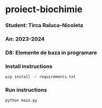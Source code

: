 # proiect-biochimie

### Student: Tirca Raluca-Nicoleta
### An: 2023-2024
### D8: Elemente de baza in programare

### Install instructions
```bash
pip install -r requirements.txt
```

### Run instructions
 ```bash
 python main.py
 ```